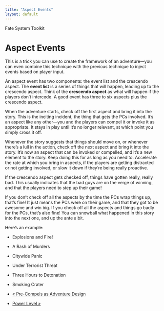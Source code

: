 ```yaml
---
title: "Aspect Events"
layout: default
---
```

    
Fate System Toolkit

#  Aspect Events

This is a trick you can use to create the framework of an adventure—you can
even combine this technique with the previous technique to inject events based
on player input.

An aspect event has two components: the event list and the crescendo aspect.
The **event list** is a series of things that will happen, leading up to the
crescendo aspect. Think of the **crescendo aspect** as what will happen if the
players don’t intercede. A good event has three to six aspects plus the
crescendo aspect.

When the adventure starts, check off the first aspect and bring it into the
story. This is the inciting incident, the thing that gets the PCs involved.
It’s an aspect like any other—you and the players can compel it or invoke it
as appropriate. It stays in play until it’s no longer relevant, at which point
you simply cross it off.

Whenever the story suggests that things should move on, or whenever there’s a
lull in the action, check off the next aspect and bring it into the story.
It’s now an aspect that can be invoked or compelled, and it’s a new element to
the story. Keep doing this for as long as you need to. Accelerate the rate at
which you bring in aspects, if the players are getting distracted or not
getting involved, or slow it down if they’re being really proactive.

If the crescendo aspect gets checked off, things have gotten really, really
bad. This usually indicates that the bad guys are on the verge of winning, and
that the players need to step up their game!

If you don’t check off all the aspects by the time the PCs wrap things up,
that’s fine! It just means the PCs were on their game, and that they got to be
awesome and win big. If you check off all the aspects and things go badly for
the PCs, that’s also fine! You can snowball what happened in this story into
the next one, and up the ante a bit.

Here’s an example:

  * <span class="aspect">Explosions and Fire!</span>
  * <span class="aspect">A Rash of Murders</span>
  * <span class="aspect">Citywide Panic</span>
  * <span class="aspect">Under Terrorist Threat</span>
  * <span class="aspect">Three Hours to Detonation</span>
  * <span class="aspect">Smoking Crater</span>

  * [« Pre-Compels as Adventure Design](/fate-srd/fate-system-toolkit/pre-compels-adventure-design)
  * [Power Level »](/fate-srd/fate-system-toolkit/power-level)

